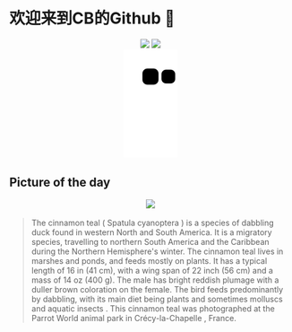 
# 欢迎来到CB的Github 👋

<div align="center">
  <img height="137px" src="https://github-readme-stats.vercel.app/api?username=SuperCB&show_icons=true&theme=radical" />
  <img height="137px" src="https://github-readme-stats.vercel.app/api/top-langs/?username=SuperCB&hide_title=true&hide_border=true&layout=compact&langs_count=6&text_color=000&icon_color=fff" />
</div>


<div align="center">
    <img src="./contribution-snake/github-contribution-grid-snake.svg" />
</div>



## Picture of the day
<div align="center">
  <img width=400px src="https://upload.wikimedia.org/wikipedia/commons/thumb/8/83/Sarcelle_cannelle_%28Spatula_cyanoptera%29.jpg/600px-Sarcelle_cannelle_%28Spatula_cyanoptera%29.jpg" />
</div>

>The  cinnamon teal  ( Spatula cyanoptera ) is a species of  dabbling duck  found in western North and South America. It is a migratory species, travelling to northern South America and the Caribbean during the Northern Hemisphere's winter. The cinnamon teal lives in marshes and ponds, and feeds mostly on plants. It has a typical length of 16 in (41 cm), with a wing span of 22 inch (56 cm) and a mass of 14 oz (400 g). The male has bright reddish plumage with a duller brown coloration on the female. The bird feeds predominantly by dabbling, with its main diet being plants and sometimes  molluscs  and aquatic  insects . This cinnamon teal was photographed at the Parrot World animal park in  Crécy-la-Chapelle , France.


